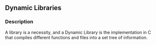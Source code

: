 ## Dynamic Libraries
### Description
A library is a necessity, and a Dynamic Library is the implementation in C that 
compiles different functions and files into a set tree of information.
